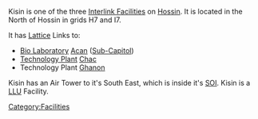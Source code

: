 Kisin is one of the three [Interlink
Facilities](Interlink_Facility "wikilink") on
[Hossin](Hossin "wikilink"). It is located in the North of Hossin in
grids H7 and I7.

It has [Lattice](Lattice "wikilink") Links to:

-   [Bio Laboratory](Bio_Laboratory "wikilink") [Acan](Acan "wikilink")
    ([Sub-Capitol](Sub-Capitol "wikilink"))
-   [Technology Plant](Technology_Plant "wikilink")
    [Chac](Chac "wikilink")
-   Technology Plant [Ghanon](Ghanon "wikilink")

Kisin has an Air Tower to it's South East, which is inside it's
[SOI](SOI "wikilink"). Kisin is a [LLU](LLU "wikilink") Facility.

[Category:Facilities](Category:Facilities "wikilink")